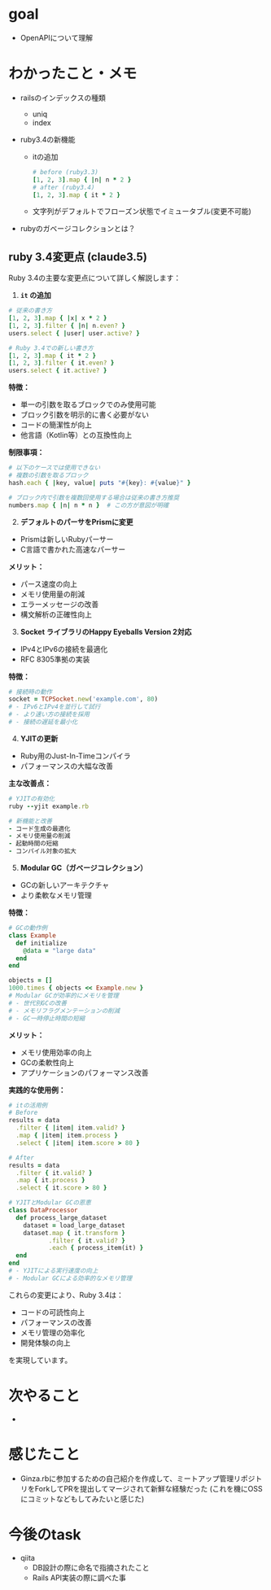 # goal

+ OpenAPIについて理解

# わかったこと・メモ

+ railsのインデックスの種類
  + uniq
  + index

+ ruby3.4の新機能
  + itの追加
    ```rb
    # before (ruby3.3)
    [1, 2, 3].map { |n| n * 2 }
    # after (ruby3.4)
    [1, 2, 3].map { it * 2 }
    ```
  + 文字列がデフォルトでフローズン状態でイミュータブル(変更不可能)
+ rubyのガベージコレクションとは？


## ruby 3.4変更点 (claude3.5)


Ruby 3.4の主要な変更点について詳しく解説します：

1. **`it` の追加**
````ruby
# 従来の書き方
[1, 2, 3].map { |x| x * 2 }
[1, 2, 3].filter { |n| n.even? }
users.select { |user| user.active? }

# Ruby 3.4での新しい書き方
[1, 2, 3].map { it * 2 }
[1, 2, 3].filter { it.even? }
users.select { it.active? }
````

**特徴：**
- 単一の引数を取るブロックでのみ使用可能
- ブロック引数を明示的に書く必要がない
- コードの簡潔性が向上
- 他言語（Kotlin等）との互換性向上

**制限事項：**
````ruby
# 以下のケースでは使用できない
# 複数の引数を取るブロック
hash.each { |key, value| puts "#{key}: #{value}" }

# ブロック内で引数を複数回使用する場合は従来の書き方推奨
numbers.map { |n| n * n }  # この方が意図が明確
````

2. **デフォルトのパーサをPrismに変更**
- Prismは新しいRubyパーサー
- C言語で書かれた高速なパーサー

**メリット：**
- パース速度の向上
- メモリ使用量の削減
- エラーメッセージの改善
- 構文解析の正確性向上

3. **Socket ライブラリのHappy Eyeballs Version 2対応**
- IPv4とIPv6の接続を最適化
- RFC 8305準拠の実装

**特徴：**
````ruby
# 接続時の動作
socket = TCPSocket.new('example.com', 80)
# - IPv6とIPv4を並行して試行
# - より速い方の接続を採用
# - 接続の遅延を最小化
````

4. **YJITの更新**
- Ruby用のJust-In-Timeコンパイラ
- パフォーマンスの大幅な改善

**主な改善点：**
````ruby
# YJITの有効化
ruby --yjit example.rb

# 新機能と改善
- コード生成の最適化
- メモリ使用量の削減
- 起動時間の短縮
- コンパイル対象の拡大
````

5. **Modular GC（ガベージコレクション）**
- GCの新しいアーキテクチャ
- より柔軟なメモリ管理

**特徴：**
````ruby
# GCの動作例
class Example
  def initialize
    @data = "large data"
  end
end

objects = []
1000.times { objects << Example.new }
# Modular GCが効率的にメモリを管理
# - 世代別GCの改善
# - メモリフラグメンテーションの削減
# - GC一時停止時間の短縮
````

**メリット：**
- メモリ使用効率の向上
- GCの柔軟性向上
- アプリケーションのパフォーマンス改善

**実践的な使用例：**
````ruby
# itの活用例
# Before
results = data
  .filter { |item| item.valid? }
  .map { |item| item.process }
  .select { |item| item.score > 80 }

# After
results = data
  .filter { it.valid? }
  .map { it.process }
  .select { it.score > 80 }

# YJITとModular GCの恩恵
class DataProcessor
  def process_large_dataset
    dataset = load_large_dataset
    dataset.map { it.transform }
           .filter { it.valid? }
           .each { process_item(it) }
  end
end
# - YJITによる実行速度の向上
# - Modular GCによる効率的なメモリ管理
````

これらの変更により、Ruby 3.4は：
- コードの可読性向上
- パフォーマンスの改善
- メモリ管理の効率化
- 開発体験の向上

を実現しています。



# 次やること

-  

# 感じたこと
+ Ginza.rbに参加するための自己紹介を作成して、ミートアップ管理リポジトリをForkしてPRを提出してマージされて新鮮な経験だった (これを機にOSSにコミットなどもしてみたいと感じた)

# 今後のtask

+ qiita
  + DB設計の際に命名で指摘されたこと
  + Rails API実装の際に調べた事

